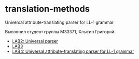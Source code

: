 # translation-methods
Universal attribute-translating parser for LL-1 grammar

Выполнил студент группы М33371, Хлытин Григорий.

+ [LAB2: Universal parser](https://github.com/grifguitar/translation-methods/blob/main/task2/)
+ [LAB3](https://github.com/grifguitar/translation-methods/blob/main/task3/)
+ [LAB4: Universal attribute-translating parser for LL-1 grammar](https://github.com/grifguitar/translation-methods/blob/main/task4/)

